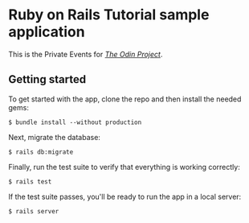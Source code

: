 # Ruby on Rails Tutorial sample application

This is the Private Events for
[*The Odin Project*](https://www.theodinproject.com/courses/ruby-on-rails/lessons/associations#project-2-private-events).

## Getting started

To get started with the app, clone the repo and then install the needed gems:

```
$ bundle install --without production
```

Next, migrate the database:

```
$ rails db:migrate
```

Finally, run the test suite to verify that everything is working correctly:

```
$ rails test
```

If the test suite passes, you'll be ready to run the app in a local server:

```
$ rails server
```
